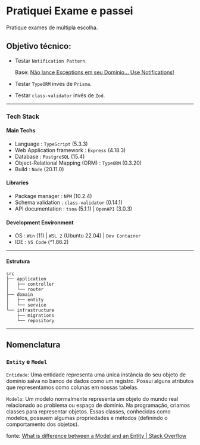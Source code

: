 # Pratiquei Exame e passei

Pratique exames de múltipla escolha.

## Objetivo técnico:

- Testar `Notification Pattern`.
  
	Base: [Não lance Exceptions em seu Domínio… Use Notifications!
](https://medium.com/tableless/n%C3%A3o-lance-exceptions-em-seu-dom%C3%ADnio-use-notifications-70b31f7148d3)

- Testar `TypeORM` invés de `Prisma`.

- Testar `class-validator` invés de `Zod`.

---

### Tech Stack

#### Main Techs

- Language : `TypeScript` (5.3.3)
- Web Application framework : `Express` (4.18.3)
- Database : `PostgreSQL` (15.4)
- Object-Relational Mapping (ORM) : `TypeORM` (0.3.20)
- Build : `Node` (20.11.0)

#### Libraries

- Package manager : `NPM` (10.2.4)
- Schema validation : `class-validator` (0.14.1)
- API documentation : `tsoa` (5.1.1) | `OpenAPI` (3.0.3)
<!-- - Technical documentation : `Compodoc` (0.0.41) -->

#### Development Environment

- OS : `Win` (11) | `WSL 2` (Ubuntu 22.04) | `Dev Container`
- IDE : `VS Code` (^1.86.2)

---

#### Estrutura 

```text
src
├── application
│   ├── controller
│   └── router
├── domain
│   ├── entity
│   └── service
└── infrastructure
    ├── migrations
    └── repository
```

---

## Nomenclatura

### `Entity` e `Model`


`Entidade`: Uma entidade representa uma única instância do seu objeto de domínio salva no banco de dados como um registro. Possui alguns atributos que representamos como colunas em nossas tabelas.

`Modelo`: Um modelo normalmente representa um objeto do mundo real relacionado ao problema ou espaço de domínio. Na programação, criamos classes para representar objetos. Essas classes, conhecidas como modelos, possuem algumas propriedades e métodos (definindo o comportamento dos objetos).




fonte: [What is difference between a Model and an Entity | Stack Overflow](https://stackoverflow.com/a/39425005/16245809)
